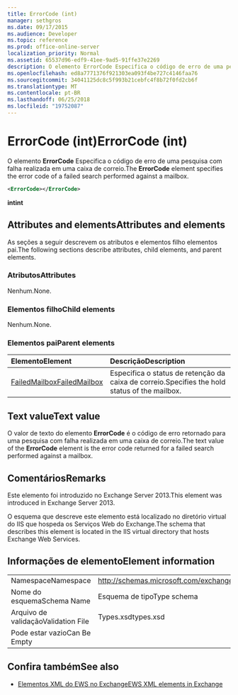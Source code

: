```yaml
---
title: ErrorCode (int)
manager: sethgros
ms.date: 09/17/2015
ms.audience: Developer
ms.topic: reference
ms.prod: office-online-server
localization_priority: Normal
ms.assetid: 65537d96-edf9-41ee-9ad5-91ffe37e2269
description: O elemento ErrorCode Especifica o código de erro de uma pesquisa com falha realizada em uma caixa de correio.
ms.openlocfilehash: ed8a7771376f921303ea093f4be727c4146faa76
ms.sourcegitcommit: 34041125dc8c5f993b21cebfc4f8b72f0fd2cb6f
ms.translationtype: MT
ms.contentlocale: pt-BR
ms.lasthandoff: 06/25/2018
ms.locfileid: "19752087"
---
```

# <a name="errorcode-int"></a><span data-ttu-id="39fc0-103">ErrorCode (int)</span><span class="sxs-lookup"><span data-stu-id="39fc0-103">ErrorCode (int)</span></span>

<span data-ttu-id="39fc0-104">O elemento **ErrorCode** Especifica o código de erro de uma pesquisa com falha realizada em uma caixa de correio.</span><span class="sxs-lookup"><span data-stu-id="39fc0-104">The **ErrorCode** element specifies the error code of a failed search performed against a mailbox.</span></span> 
  
```XML
<ErrorCode></ErrorCode>
```

 <span data-ttu-id="39fc0-105">**int**</span><span class="sxs-lookup"><span data-stu-id="39fc0-105">**int**</span></span>
## <a name="attributes-and-elements"></a><span data-ttu-id="39fc0-106">Attributes and elements</span><span class="sxs-lookup"><span data-stu-id="39fc0-106">Attributes and elements</span></span>

<span data-ttu-id="39fc0-107">As seções a seguir descrevem os atributos e elementos filho elementos pai.</span><span class="sxs-lookup"><span data-stu-id="39fc0-107">The following sections describe attributes, child elements, and parent elements.</span></span>
  
### <a name="attributes"></a><span data-ttu-id="39fc0-108">Atributos</span><span class="sxs-lookup"><span data-stu-id="39fc0-108">Attributes</span></span>

<span data-ttu-id="39fc0-109">Nenhum.</span><span class="sxs-lookup"><span data-stu-id="39fc0-109">None.</span></span>
  
### <a name="child-elements"></a><span data-ttu-id="39fc0-110">Elementos filho</span><span class="sxs-lookup"><span data-stu-id="39fc0-110">Child elements</span></span>

<span data-ttu-id="39fc0-111">Nenhum.</span><span class="sxs-lookup"><span data-stu-id="39fc0-111">None.</span></span>
  
### <a name="parent-elements"></a><span data-ttu-id="39fc0-112">Elementos pai</span><span class="sxs-lookup"><span data-stu-id="39fc0-112">Parent elements</span></span>

|<span data-ttu-id="39fc0-113">**Elemento**</span><span class="sxs-lookup"><span data-stu-id="39fc0-113">**Element**</span></span>|<span data-ttu-id="39fc0-114">**Descrição**</span><span class="sxs-lookup"><span data-stu-id="39fc0-114">**Description**</span></span>|
|:-----|:-----|
|[<span data-ttu-id="39fc0-115">FailedMailbox</span><span class="sxs-lookup"><span data-stu-id="39fc0-115">FailedMailbox</span></span>](failedmailbox.md) <br/> |<span data-ttu-id="39fc0-116">Especifica o status de retenção da caixa de correio.</span><span class="sxs-lookup"><span data-stu-id="39fc0-116">Specifies the hold status of the mailbox.</span></span>  <br/> |
   
## <a name="text-value"></a><span data-ttu-id="39fc0-117">Text value</span><span class="sxs-lookup"><span data-stu-id="39fc0-117">Text value</span></span>

<span data-ttu-id="39fc0-118">O valor de texto do elemento **ErrorCode** é o código de erro retornado para uma pesquisa com falha realizada em uma caixa de correio.</span><span class="sxs-lookup"><span data-stu-id="39fc0-118">The text value of the **ErrorCode** element is the error code returned for a failed search performed against a mailbox.</span></span> 
  
## <a name="remarks"></a><span data-ttu-id="39fc0-119">Comentários</span><span class="sxs-lookup"><span data-stu-id="39fc0-119">Remarks</span></span>

<span data-ttu-id="39fc0-120">Este elemento foi introduzido no Exchange Server 2013.</span><span class="sxs-lookup"><span data-stu-id="39fc0-120">This element was introduced in Exchange Server 2013.</span></span>
  
<span data-ttu-id="39fc0-121">O esquema que descreve este elemento está localizado no diretório virtual do IIS que hospeda os Serviços Web do Exchange.</span><span class="sxs-lookup"><span data-stu-id="39fc0-121">The schema that describes this element is located in the IIS virtual directory that hosts Exchange Web Services.</span></span>
  
## <a name="element-information"></a><span data-ttu-id="39fc0-122">Informações de elemento</span><span class="sxs-lookup"><span data-stu-id="39fc0-122">Element information</span></span>

|||
|:-----|:-----|
|<span data-ttu-id="39fc0-123">Namespace</span><span class="sxs-lookup"><span data-stu-id="39fc0-123">Namespace</span></span>  <br/> |http://schemas.microsoft.com/exchange/services/2006/types  <br/> |
|<span data-ttu-id="39fc0-124">Nome do esquema</span><span class="sxs-lookup"><span data-stu-id="39fc0-124">Schema Name</span></span>  <br/> |<span data-ttu-id="39fc0-125">Esquema de tipo</span><span class="sxs-lookup"><span data-stu-id="39fc0-125">Type schema</span></span>  <br/> |
|<span data-ttu-id="39fc0-126">Arquivo de validação</span><span class="sxs-lookup"><span data-stu-id="39fc0-126">Validation File</span></span>  <br/> |<span data-ttu-id="39fc0-127">Types.xsd</span><span class="sxs-lookup"><span data-stu-id="39fc0-127">types.xsd</span></span>  <br/> |
|<span data-ttu-id="39fc0-128">Pode estar vazio</span><span class="sxs-lookup"><span data-stu-id="39fc0-128">Can Be Empty</span></span>  <br/> ||
   
## <a name="see-also"></a><span data-ttu-id="39fc0-129">Confira também</span><span class="sxs-lookup"><span data-stu-id="39fc0-129">See also</span></span>



- [<span data-ttu-id="39fc0-130">Elementos XML do EWS no Exchange</span><span class="sxs-lookup"><span data-stu-id="39fc0-130">EWS XML elements in Exchange</span></span>](ews-xml-elements-in-exchange.md)

